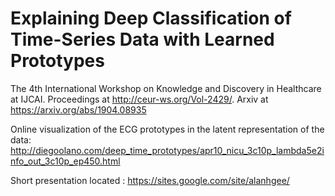 # Explaining Deep Classification of Time-Series Data with Learned Prototypes
The 4th International Workshop on Knowledge and Discovery in Healthcare at IJCAI. Proceedings at http://ceur-ws.org/Vol-2429/. Arxiv at https://arxiv.org/abs/1904.08935

Online visualization of the ECG prototypes in the latent representation of the data:
http://diegoolano.com/deep_time_prototypes/apr10_nicu_3c10p_lambda5e2info_out_3c10p_ep450.html

Short presentation located : https://sites.google.com/site/alanhgee/ 


